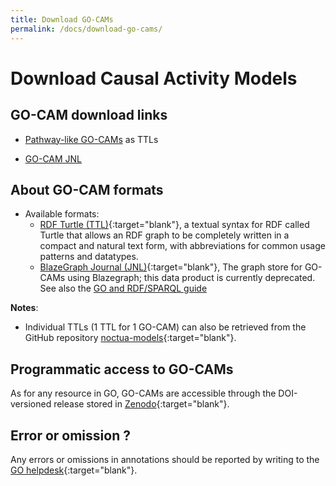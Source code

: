 ```yaml
---
title: Download GO-CAMs
permalink: /docs/download-go-cams/
---
```


# Download Causal Activity Models

## GO-CAM download links
+ [Pathway-like GO-CAMs](http://current.geneontology.org/products/ttl/pathway-like_go-cams.tar.gz) as TTLs

<!--- + [GO-CAM TTLs](https://s3.amazonaws.com/geneontology-public/gocam/GO-CAMs.ttl.zip) --->
+ [GO-CAM JNL](http://current.geneontology.org/products/blazegraph/blazegraph-production.jnl.gz)


## About GO-CAM formats
+ Available formats:
  + [RDF Turtle (TTL)](https://www.w3.org/TR/turtle/){:target="blank"}, a textual syntax for RDF called Turtle that allows an RDF graph to be completely written in a compact and natural text form, with abbreviations for common usage patterns and datatypes.
  + [BlazeGraph Journal (JNL)](https://www.blazegraph.com/){:target="blank"}, The graph store for GO-CAMs using Blazegraph; this data product is currently deprecated. See also the [GO and RDF/SPARQL guide](/docs/sparql)

**Notes**:
* Individual TTLs (1 TTL for 1 GO-CAM) can also be retrieved from the GitHub repository [noctua-models](https://github.com/geneontology/noctua-models/tree/master/models){:target="blank"}.


## Programmatic access to GO-CAMs
As for any resource in GO, GO-CAMs are accessible through the DOI-versioned release stored in [Zenodo](https://doi.org/10.5281/zenodo.1205159){:target="blank"}.

## Error or omission ?
Any errors or omissions in annotations should be reported by writing to the [GO helpdesk](https://help.geneontology.org/){:target="blank"}.

